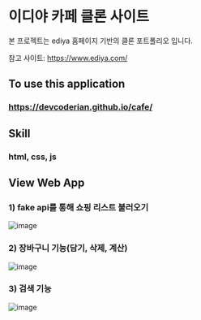 # 이디야 카페 클론 사이트
본 프로젝트는 ediya 홈페이지 기반의 클론 포트폴리오 입니다.

참고 사이트:  https://www.ediya.com/

## To use this application

### https://devcoderian.github.io/cafe/


## Skill
### html, css, js


## View Web App

### 1) fake api를 통해 쇼핑 리스트 불러오기
![image](https://user-images.githubusercontent.com/87194565/132991684-f36f5417-fc88-48ad-a885-11b5a89c305b.png)

### 2) 장바구니 기능(담기, 삭제, 계산)
![image](https://user-images.githubusercontent.com/87194565/132991705-6022b279-d828-4f22-8839-b18435433de3.png)

### 3) 검색 기능
![image](https://user-images.githubusercontent.com/87194565/132991713-b21828a4-99df-4675-a66a-e1cb51f02907.png)


